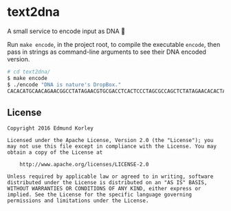 # text2dna

A small service to encode input as DNA 🐛

Run `make encode`, in the project root, to compile the executable `encode`, then pass in strings as command-line arguments to see their DNA encoded version.

```sh
# cd text2dna/
$ make encode
$ ./encode "DNA is nature's DropBox."
CACACATGCAACAGAACGGCCTATAGAACGTGCGACCTCACTCCCTAGCGCCAGCTCTATAGAACACACTAGCGTTCTAACAAGCGTTCTGAAGTG
```

## License

	Copyright 2016 Edmund Korley

	Licensed under the Apache License, Version 2.0 (the "License"); you may not use this file except in compliance with the License. You may obtain a copy of the License at

		http://www.apache.org/licenses/LICENSE-2.0

	Unless required by applicable law or agreed to in writing, software distributed under the License is distributed on an "AS IS" BASIS, WITHOUT WARRANTIES OR CONDITIONS OF ANY KIND, either express or implied. See the License for the specific language governing permissions and limitations under the License.
